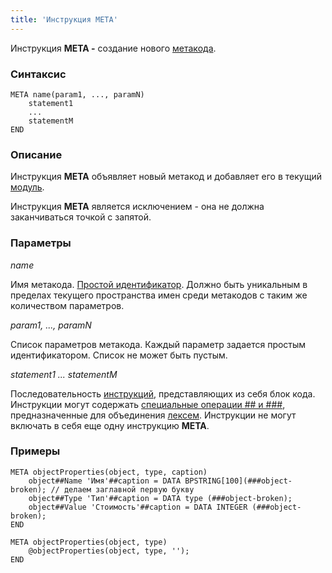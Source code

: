 ```yaml
---
title: 'Инструкция META'
---
```


Инструкция **META -** создание нового [метакода](Metaprogramming.md#metacode).

### Синтаксис

    META name(param1, ..., paramN)
        statement1
        ...
        statementM
    END

### Описание

Инструкция **META** объявляет новый метакод и добавляет его в текущий [модуль](Modules.md). 

Инструкция **МЕТА** является исключением - она не должна заканчиваться точкой с запятой.  

### Параметры

*name*

Имя метакода. [Простой идентификатор](IDs.md). Должно быть уникальным в пределах текущего пространства имен среди метакодов с таким же количеством параметров.

*param1, ..., paramN*

Список параметров метакода. Каждый параметр задается простым идентификатором. Список не может быть пустым.

*statement1 ... statementM*

Последовательность [инструкций](Instructions.md), представляющих из себя блок кода. Инструкции могут содержать [специальные операции \#\# и \#\#\#](Metaprogramming.md#concat), предназначенные для объединения [лексем](Tokens.md). Инструкции не могут включать в себя еще одну инструкцию **META**.

### Примеры


```lsf
META objectProperties(object, type, caption)
    object##Name 'Имя'##caption = DATA BPSTRING[100](###object-broken); // делаем заглавной первую букву
    object##Type 'Тип'##caption = DATA type (###object-broken);
    object##Value 'Стоимость'##caption = DATA INTEGER (###object-broken);
END

META objectProperties(object, type)
    @objectProperties(object, type, '');
END
```

  

